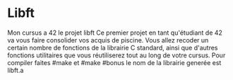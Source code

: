 # Libft
Mon cursus a 42 le projet libft
Ce premier projet en tant qu'étudiant de 42 va vous faire consolider vos acquis de piscine. Vous allez recoder un certain nombre de fonctions de la librairie C standard, ainsi que d'autres fonctions utilitaires que vous réutiliserez tout au long de votre cursus.
Pour compiler faites #make et #make #bonus le nom de la librairie generée est libft.a
